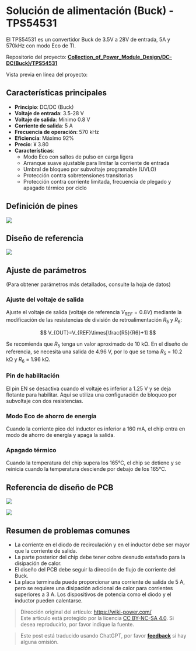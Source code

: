 # Solución de alimentación (Buck) - TPS54531

El TPS54531 es un convertidor Buck de 3.5V a 28V de entrada, 5A y 570kHz con modo Eco de TI.

Repositorio del proyecto: [**Collection_of_Power_Module_Design/DC-DC(Buck)/TPS54531**](<https://github.com/linyuxuanlin/Collection_of_Power_Module_Design/tree/main/DC-DC(Buck)/TPS54531>)

Vista previa en línea del proyecto:

<div class="altium-iframe-viewer">
  <div
    class="altium-ecad-viewer"
    data-project-src="https://github.com/linyuxuanlin/Collection_of_Power_Module_Design/raw/main/DC-DC(Buck)/TPS54531/TPS54531.zip"
  ></div>
</div>

## Características principales

- **Principio**: DC/DC (Buck)
- **Voltaje de entrada**: 3.5-28 V
- **Voltaje de salida**: Mínimo 0.8 V
- **Corriente de salida**: 5 A
- **Frecuencia de operación**: 570 kHz
- **Eficiencia**: Máximo 92%
- **Precio**: ¥ 3.80
- **Características**:
  - Modo Eco con saltos de pulso en carga ligera
  - Arranque suave ajustable para limitar la corriente de entrada
  - Umbral de bloqueo por subvoltaje programable (UVLO)
  - Protección contra sobretensiones transitorias
  - Protección contra corriente limitada, frecuencia de plegado y apagado térmico por ciclo

## Definición de pines

![](https://media.wiki-power.com/img/20210713153815.png)

## Diseño de referencia

![](https://media.wiki-power.com/img/20210713173605.png)

## Ajuste de parámetros

(Para obtener parámetros más detallados, consulte la hoja de datos)

### Ajuste del voltaje de salida

Ajuste el voltaje de salida (voltaje de referencia $V_{REF}=0.8 V$) mediante la modificación de las resistencias de división de retroalimentación $R_5$ y $R_6$:

$$
V_{OUT}=V_{REF}\times[\frac{R5}{R6}+1]
$$

Se recomienda que $R_5$ tenga un valor aproximado de 10 kΩ. En el diseño de referencia, se necesita una salida de 4.96 V, por lo que se toma $R_5$ = 10.2 kΩ y $R_6$ = 1.96 kΩ.

### Pin de habilitación

El pin EN se desactiva cuando el voltaje es inferior a 1.25 V y se deja flotante para habilitar. Aquí se utiliza una configuración de bloqueo por subvoltaje con dos resistencias.

### Modo Eco de ahorro de energía

Cuando la corriente pico del inductor es inferior a 160 mA, el chip entra en modo de ahorro de energía y apaga la salida.

### Apagado térmico

Cuando la temperatura del chip supera los 165℃, el chip se detiene y se reinicia cuando la temperatura desciende por debajo de los 165℃.

## Referencia de diseño de PCB

![](https://media.wiki-power.com/img/20210713161521.png)

![](https://media.wiki-power.com/img/20210713162833.png)

## Resumen de problemas comunes

- La corriente en el diodo de recirculación y en el inductor debe ser mayor que la corriente de salida.
- La parte posterior del chip debe tener cobre desnudo estañado para la disipación de calor.
- El diseño del PCB debe seguir la dirección de flujo de corriente del Buck.
- La placa terminada puede proporcionar una corriente de salida de 5 A, pero se requiere una disipación adicional de calor para corrientes superiores a 3 A. Los dispositivos de potencia como el diodo y el inductor pueden calentarse.

> Dirección original del artículo: <https://wiki-power.com/>  
> Este artículo está protegido por la licencia [CC BY-NC-SA 4.0](https://creativecommons.org/licenses/by/4.0/deed.zh). Si desea reproducirlo, por favor indique la fuente.

> Este post está traducido usando ChatGPT, por favor [**feedback**](https://github.com/linyuxuanlin/Wiki_MkDocs/issues/new) si hay alguna omisión.
